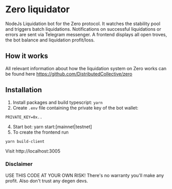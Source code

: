 # Zero liquidator

NodeJs Liquidation bot for the Zero protocol.
  It watches the stability pool and triggers batch liquidations. Notifications on successful liquidations or errors are sent via Telegram messenger. A frontend displays all open troves, the bot balance and liquidation profit/loss.


## How it works

All relevant information about how the liquidation system on Zero works can be found here
https://github.com/DistributedCollective/zero




## Installation
1. Install packages and build typescript: `yarn`
2. Create `.env` file containing the private key of the bot wallet:
```
PRIVATE_KEY=0x..
```
4. Start bot: yarn start:[mainnet|testnet]
5. To create the frontend run 
```
yarn build-client
```
Visit http://localhost:3005





### Disclaimer
USE THIS CODE AT YOUR OWN RISK! There's no warranty you'll make any profit. Also don't trust any degen devs.